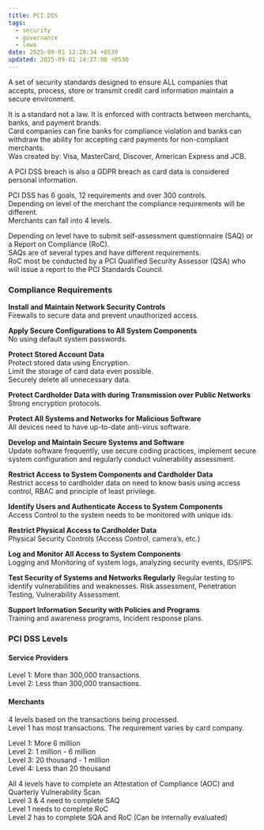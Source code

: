```yaml
---
title: PCI DSS
tags:
  - security
  - governance
  - laws
date: 2025-09-01 12:28:34 +0530
updated: 2025-09-01 14:27:00 +0530
---
```


A set of security standards designed to ensure ALL companies that accepts, process, store or transmit credit card information maintain a secure environment.  

It is a standard not a law. It is enforced with contracts between merchants, banks, and payment brands.  
Card companies can fine banks for compliance violation and banks can withdraw the ability for accepting card payments for non-compliant merchants.  
Was created by: Visa, MasterCard, Discover, American Express and JCB.  

A PCI DSS breach is also a GDPR breach as card data is considered personal information.  

PCI DSS has 6 goals, 12 requirements and over 300 controls.  
Depending on level of the merchant the compliance requirements will be different.  
Merchants can fall into 4 levels.  

Depending on level have to submit self-assessment questionnaire (SAQ) or a Report on Compliance (RoC).  
SAQs are of several types and have different requirements.  
RoC most be conducted by a PCI Qualified Security Assessor (QSA) who will issue a report to the PCI Standards Council.  

### Compliance Requirements

**Install and Maintain Network Security Controls**  
Firewalls to secure data and prevent unauthorized access.  

**Apply Secure Configurations to All System Components**  
No using default system passwords.

**Protect Stored Account Data**  
Protect stored data using Encryption.  
Limit the storage of card data even possible.  
Securely delete all unnecessary data.  

**Protect Cardholder Data with during Transmission over Public Networks**  
Strong encryption protocols.

**Protect All Systems and Networks for Malicious Software**   
All devices need to have up-to-date anti-virus software.  

**Develop and Maintain Secure Systems and Software**  
Update software frequently, use secure coding practices, implement secure system configuration and regularly conduct vulnerability assessment.

**Restrict Access to System Components and Cardholder Data**  
Restrict access to cardholder data on need to know basis using access control, RBAC and principle of least privilege.

**Identify Users and Authenticate Access to System Components**  
Access Control to the system needs to be monitored with unique ids.

**Restrict Physical Access to Cardholder Data**  
Physical Security Controls (Access Control, camera’s, etc.)

**Log and Monitor All Access to System Components**  
Logging and Monitoring of system logs, analyzing security events, IDS/IPS.

**Test Security of Systems and Networks Regularly**
Regular testing to identify vulnerabilities and weaknesses.
Risk assessment, Penetration Testing, Vulnerability Assessment.  

**Support Information Security with Policies and Programs**  
Training and awareness programs, Incident response plans.   

### PCI DSS Levels

#### Service Providers

Level 1: More than 300,000 transactions.  
Level 2: Less than 300,000 transactions.  

#### Merchants
4 levels based on the transactions being processed.  
Level 1 has most transactions. The requirement varies by card company.  

Level 1: More 6 million  
Level 2: 1 million - 6 million  
Level 3: 20 thousand - 1 million  
Level 4: Less than 20 thousand  

All 4 levels have to complete an Attestation of Compliance (AOC) and Quarterly Vulnerability Scan.  
Level 3 & 4 need to complete SAQ  
Level 1 needs to complete RoC  
Level 2 has to complete SQA and RoC (Can be internally evaluated)  
